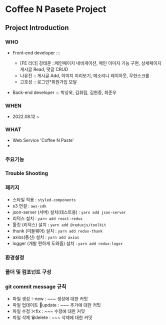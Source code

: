 # Coffee N Pasete Project
## Project Introduction
### WHO
- Front-end developer ::: 
  * [FE 리더] 강태훈 ::메인페이지 네비게이션, 메인 이미지 기능 구현, 상세페이지 게시글 Read, 댓글 CRUD
  * 나유진 :: 게시글 Add, 이미지 미리보기, 메소리니 레이아웃, 무한스크롤
  * 고호성 :: 로그인*회원가입 모달

- Back-end developer ::: 박상욱, 김휘림, 김현중, 최준우

### WHEN
- 2022.08.12 ~

### WHAT
- Web Service 'Coffee N Paste'
- 

### 주요기능

### Trouble Shooting

### 패키지
- 스타일 적용 : `styled-components`
- s3 연결 : `aws-sdk`
- json-server (서버) 설치(테스트용) : `yarn add json-server`
- 리덕스 설치 : `yarn add react-redux`
- 툴킷 (리덕스) 설치 : `yarn add @reduxjs/toolkit`
- thunk (미들웨어) 설치 : `yarn add redux-thunk`
- axios(통신) 설치 : `yarn add axios` 
- logger (개발 편하게 도와줌) 설치 : `yarn add redux-loger`

### 환경설정

### 폴더 및 컴포넌트 구성

### git commit message 규칙
- 파일 생성 ✨new : ~~~ 생성에 대한 커밋
- 파일 업데이트 🚀update : ~~~ 추가에 대한 커밋
- 파일 수정 ✂fix : ~~~ 수정에 대한 커밋
- 파일 삭제 🗑delete : ~~~ 삭제에 대한 커밋
